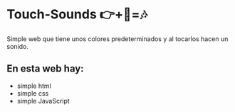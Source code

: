 # Touch-Sounds 👉+🎨=🎶

Simple web que tiene unos colores predeterminados y al tocarlos hacen un sonido.

## En esta web hay:
* simple html
* simple css 
* simple JavaScript
